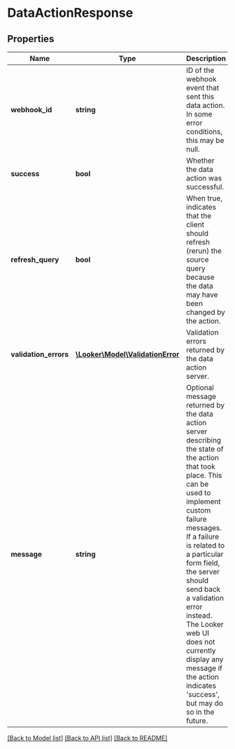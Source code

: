 # DataActionResponse

## Properties
Name | Type | Description | Notes
------------ | ------------- | ------------- | -------------
**webhook_id** | **string** | ID of the webhook event that sent this data action. In some error conditions, this may be null. | [optional] 
**success** | **bool** | Whether the data action was successful. | [optional] 
**refresh_query** | **bool** | When true, indicates that the client should refresh (rerun) the source query because the data may have been changed by the action. | [optional] 
**validation_errors** | [**\Looker\Model\ValidationError**](ValidationError.md) | Validation errors returned by the data action server. | [optional] 
**message** | **string** | Optional message returned by the data action server describing the state of the action that took place. This can be used to implement custom failure messages. If a failure is related to a particular form field, the server should send back a validation error instead. The Looker web UI does not currently display any message if the action indicates &#39;success&#39;, but may do so in the future. | [optional] 

[[Back to Model list]](../README.md#documentation-for-models) [[Back to API list]](../README.md#documentation-for-api-endpoints) [[Back to README]](../README.md)


